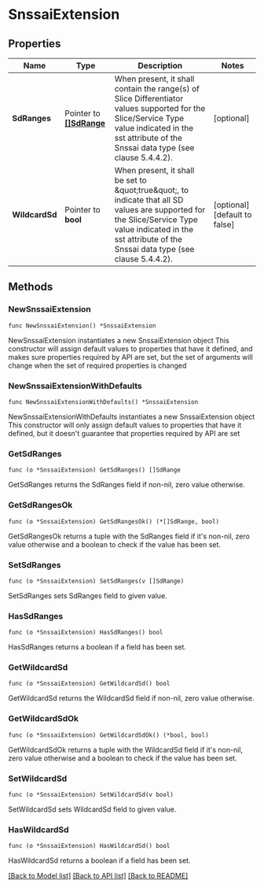 # SnssaiExtension

## Properties

Name | Type | Description | Notes
------------ | ------------- | ------------- | -------------
**SdRanges** | Pointer to [**[]SdRange**](SdRange.md) | When present, it shall contain the range(s) of Slice Differentiator values supported for the Slice/Service Type value indicated in the sst attribute of the Snssai data type (see clause 5.4.4.2). | [optional] 
**WildcardSd** | Pointer to **bool** | When present, it shall be set to \&quot;true\&quot;, to indicate that all SD values are supported for the Slice/Service Type value indicated in the sst attribute of the Snssai data type (see clause 5.4.4.2). | [optional] [default to false]

## Methods

### NewSnssaiExtension

`func NewSnssaiExtension() *SnssaiExtension`

NewSnssaiExtension instantiates a new SnssaiExtension object
This constructor will assign default values to properties that have it defined,
and makes sure properties required by API are set, but the set of arguments
will change when the set of required properties is changed

### NewSnssaiExtensionWithDefaults

`func NewSnssaiExtensionWithDefaults() *SnssaiExtension`

NewSnssaiExtensionWithDefaults instantiates a new SnssaiExtension object
This constructor will only assign default values to properties that have it defined,
but it doesn't guarantee that properties required by API are set

### GetSdRanges

`func (o *SnssaiExtension) GetSdRanges() []SdRange`

GetSdRanges returns the SdRanges field if non-nil, zero value otherwise.

### GetSdRangesOk

`func (o *SnssaiExtension) GetSdRangesOk() (*[]SdRange, bool)`

GetSdRangesOk returns a tuple with the SdRanges field if it's non-nil, zero value otherwise
and a boolean to check if the value has been set.

### SetSdRanges

`func (o *SnssaiExtension) SetSdRanges(v []SdRange)`

SetSdRanges sets SdRanges field to given value.

### HasSdRanges

`func (o *SnssaiExtension) HasSdRanges() bool`

HasSdRanges returns a boolean if a field has been set.

### GetWildcardSd

`func (o *SnssaiExtension) GetWildcardSd() bool`

GetWildcardSd returns the WildcardSd field if non-nil, zero value otherwise.

### GetWildcardSdOk

`func (o *SnssaiExtension) GetWildcardSdOk() (*bool, bool)`

GetWildcardSdOk returns a tuple with the WildcardSd field if it's non-nil, zero value otherwise
and a boolean to check if the value has been set.

### SetWildcardSd

`func (o *SnssaiExtension) SetWildcardSd(v bool)`

SetWildcardSd sets WildcardSd field to given value.

### HasWildcardSd

`func (o *SnssaiExtension) HasWildcardSd() bool`

HasWildcardSd returns a boolean if a field has been set.


[[Back to Model list]](../README.md#documentation-for-models) [[Back to API list]](../README.md#documentation-for-api-endpoints) [[Back to README]](../README.md)



